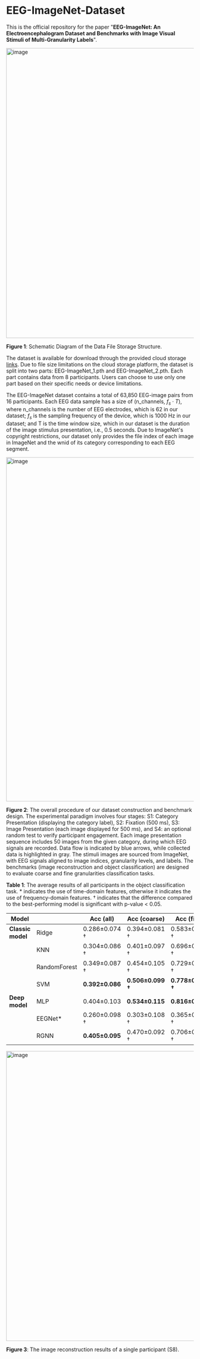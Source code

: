 # EEG-ImageNet-Dataset

This is the official repository for the paper "**EEG-ImageNet: An Electroencephalogram Dataset and Benchmarks with Image Visual Stimuli of Multi-Granularity Labels**".

<img width="776" alt="image" src="https://github.com/user-attachments/assets/55ac9916-e6ff-4f27-afbe-21a5d8206df2">

**Figure 1**: Schematic Diagram of the Data File Storage Structure. 

The dataset is available for download through the provided cloud storage [links](https://cloud.tsinghua.edu.cn/d/d812f7d1fc474b14bbd0/). 
Due to file size limitations on the cloud storage platform, the dataset is split into two parts: EEG-ImageNet_1.pth and EEG-ImageNet_2.pth. Each part contains data from 8 participants. Users can choose to use only one part based on their specific needs or device limitations.

The EEG-ImageNet dataset contains a total of 63,850 EEG-image pairs from 16 participants. 
Each EEG data sample has a size of (n\_channels, $f_s \cdot T$), where n\_channels is the number of EEG electrodes, which is 62 in our dataset; $f_s$ is the sampling frequency of the device, which is 1000 Hz in our dataset; and T is the time window size, which in our dataset is the duration of the image stimulus presentation, i.e., 0.5 seconds.
Due to ImageNet's copyright restrictions, our dataset only provides the file index of each image in ImageNet and the wnid of its category corresponding to each EEG segment.

<img width="921" alt="image" src="https://github.com/user-attachments/assets/a045a0ab-c53c-4536-90d3-aac3cb8cf256">

**Figure 2**: The overall procedure of our dataset construction and benchmark design. The experimental paradigm involves four stages: S1: Category Presentation (displaying the category label), S2: Fixation (500 ms), S3: Image Presentation (each image displayed for 500 ms), and S4: an optional random test to verify participant engagement. Each image presentation sequence includes 50 images from the given category, during which EEG signals are recorded. Data flow is indicated by blue arrows, while collected data is highlighted in gray. The stimuli images are sourced from ImageNet, with EEG signals aligned to image indices, granularity levels, and labels. The benchmarks (image reconstruction and object classification) are designed to evaluate coarse and fine granularities classification tasks.

**Table 1**: The average results of all participants in the object classification task. * indicates the use of time-domain features, otherwise it indicates the use of frequency-domain features. † indicates that the difference compared to the best-performing model is significant with p-value < 0.05.

| **Model**        |            | **Acc (all)** | **Acc (coarse)** | **Acc (fine)** |
|------------------|------------|---------------|------------------|----------------|
| **Classic model**| Ridge      | 0.286±0.074 †       | 0.394±0.081 †          | 0.583±0.074 †        |
|                  | KNN        | 0.304±0.086 †       | 0.401±0.097 †          | 0.696±0.068 †        |
|                  | RandomForest | 0.349±0.087 †     | 0.454±0.105 †          | 0.729±0.072 †        |
|                  | SVM        | **0.392±0.086**    | **0.506±0.099 †**      | **0.778±0.054 †**    |
| **Deep model**   | MLP        | 0.404±0.103        | **0.534±0.115**       | **0.816±0.054**     |
|                  | EEGNet*    | 0.260±0.098 †       | 0.303±0.108 †          | 0.365±0.095 †        |
|                  | RGNN       | **0.405±0.095**    | 0.470±0.092 †          | 0.706±0.073 †        |

<img width="776" alt="image" src="https://github.com/user-attachments/assets/026182bd-5b8d-4b84-aaca-a69ea7e2f0fa">

**Figure 3**: The image reconstruction results of a single participant (S8).


